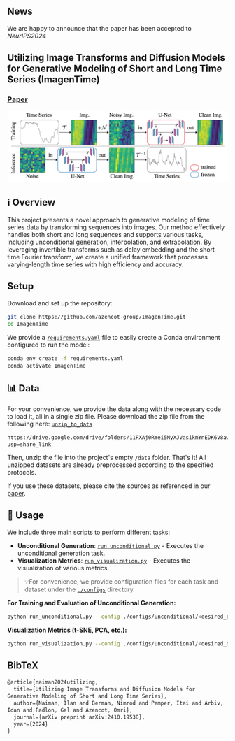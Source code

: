 ## News
We are happy to announce that the paper has been accepted to *NeurIPS2024*

##  Utilizing Image Transforms and Diffusion Models for Generative Modeling of Short and Long Time Series (ImagenTime)

### [Paper]()
![TS2IMG samples](visuals/ts2img.png)
## ℹ️ Overview
This project presents a novel approach to generative modeling of time series data by transforming sequences into images. Our method effectively handles both short and long sequences and supports various tasks, including unconditional generation, interpolation, and extrapolation. By leveraging invertible transforms such as delay embedding and the short-time Fourier transform,
 we create a unified framework that processes varying-length time series with high efficiency and accuracy.
## Setup
Download and set up the repository:
```bash
git clone https://github.com/azencot-group/ImagenTime.git
cd ImagenTime
```

We provide a [`requirements.yaml`](requirements.yaml) file to easily create a Conda environment configured to run the model:
```bash
conda env create -f requirements.yaml
conda activate ImagenTime
```
## 📊 Data
For your convenience, we provide the data along with the necessary code to load it, all in a single zip file. Please download the zip file from the following here: [`unzip_to_data`](https://drive.google.com/drive/folders/11PXAj0RYei5MyXJVasikmYnEDK6V8awt?usp=share_link)

```
https://drive.google.com/drive/folders/11PXAj0RYei5MyXJVasikmYnEDK6V8awt?usp=share_link
```
Then, unzip the file into the project's empty `/data` folder. That's it! All unzipped datasets are already preprocessed according to the specified protocols.

If you use these datasets, please cite the sources as referenced in our [paper](link_to_your_paper).
## :rocket: Usage
We include three main scripts to perform different tasks:

- **Unconditional Generation**: [`run_unconditional.py`](run_unconditional.py) - Executes the unconditional generation task.
- **Visualization Metrics**: [`run_visualization.py`](run_visualization.py) - Executes the visualization of various metrics.
  
>💡For convenience, we provide configuration files for each task and dataset under the [`./configs`](./configs) directory.

**For Training and Evaluation of Unconditional Generation:**
```bash
python run_unconditional.py --config ./configs/unconditional/<desired_dataset>.yaml
```
**Visualization Metrics (t-SNE, PCA, etc.):**
```bash
python run_visualization.py --config ./configs/unconditional/<desired_dataset>.yaml
```
## BibTeX
```
@article{naiman2024utilizing,
  title={Utilizing Image Transforms and Diffusion Models for Generative Modeling of Short and Long Time Series},
  author={Naiman, Ilan and Berman, Nimrod and Pemper, Itai and Arbiv, Idan and Fadlon, Gal and Azencot, Omri},
  journal={arXiv preprint arXiv:2410.19538},
  year={2024}
}
```




